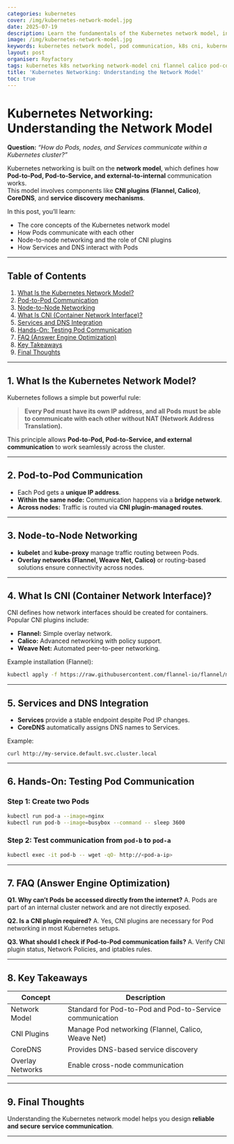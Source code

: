 ```yaml
---
categories: kubernetes
cover: /img/kubernetes-network-model.jpg
date: 2025-07-19
description: Learn the fundamentals of the Kubernetes network model, including Pod-to-Pod communication, node networking, and CNI plugins like Flannel and Calico, with practical examples.
image: /img/kubernetes-network-model.jpg
keywords: kubernetes network model, pod communication, k8s cni, kubernetes networking, flannel, calico, kubectl networking
layout: post
organiser: Royfactory
tags: kubernetes k8s networking network-model cni flannel calico pod-communication devops cloud-native
title: 'Kubernetes Networking: Understanding the Network Model'
toc: true
---
```


# Kubernetes Networking: Understanding the Network Model

**Question:** *“How do Pods, nodes, and Services communicate within a Kubernetes cluster?”*

Kubernetes networking is built on the **network model**, which defines how **Pod-to-Pod, Pod-to-Service, and external-to-internal** communication works.  
This model involves components like **CNI plugins (Flannel, Calico)**, **CoreDNS**, and **service discovery mechanisms**.

In this post, you’ll learn:

- The core concepts of the Kubernetes network model  
- How Pods communicate with each other  
- Node-to-node networking and the role of CNI plugins  
- How Services and DNS interact with Pods

---

## Table of Contents
1. [What Is the Kubernetes Network Model?](#1-what-is-the-kubernetes-network-model)
2. [Pod-to-Pod Communication](#2-pod-to-pod-communication)
3. [Node-to-Node Networking](#3-node-to-node-networking)
4. [What Is CNI (Container Network Interface)?](#4-what-is-cni-container-network-interface)
5. [Services and DNS Integration](#5-services-and-dns-integration)
6. [Hands-On: Testing Pod Communication](#6-hands-on-testing-pod-communication)
7. [FAQ (Answer Engine Optimization)](#7-faq-answer-engine-optimization)
8. [Key Takeaways](#8-key-takeaways)
9. [Final Thoughts](#9-final-thoughts)

---

## 1. What Is the Kubernetes Network Model?

Kubernetes follows a simple but powerful rule:

> **Every Pod must have its own IP address, and all Pods must be able to communicate with each other without NAT (Network Address Translation).**

This principle allows **Pod-to-Pod, Pod-to-Service, and external communication** to work seamlessly across the cluster.

---

## 2. Pod-to-Pod Communication

- Each Pod gets a **unique IP address**.  
- **Within the same node:** Communication happens via a **bridge network**.  
- **Across nodes:** Traffic is routed via **CNI plugin-managed routes**.

---

## 3. Node-to-Node Networking

- **kubelet** and **kube-proxy** manage traffic routing between Pods.  
- **Overlay networks (Flannel, Weave Net, Calico)** or routing-based solutions ensure connectivity across nodes.

---

## 4. What Is CNI (Container Network Interface)?

CNI defines how network interfaces should be created for containers.  
Popular CNI plugins include:

- **Flannel:** Simple overlay network.  
- **Calico:** Advanced networking with policy support.  
- **Weave Net:** Automated peer-to-peer networking.

Example installation (Flannel):
```bash
kubectl apply -f https://raw.githubusercontent.com/flannel-io/flannel/master/Documentation/kube-flannel.yml
````

---

## 5. Services and DNS Integration

* **Services** provide a stable endpoint despite Pod IP changes.
* **CoreDNS** automatically assigns DNS names to Services.

Example:

```
curl http://my-service.default.svc.cluster.local
```

---

## 6. Hands-On: Testing Pod Communication

### Step 1: Create two Pods

```bash
kubectl run pod-a --image=nginx
kubectl run pod-b --image=busybox --command -- sleep 3600
```

### Step 2: Test communication from `pod-b` to `pod-a`

```bash
kubectl exec -it pod-b -- wget -qO- http://<pod-a-ip>
```

---

## 7. FAQ (Answer Engine Optimization)

**Q1. Why can’t Pods be accessed directly from the internet?**
A. Pods are part of an internal cluster network and are not directly exposed.

**Q2. Is a CNI plugin required?**
A. Yes, CNI plugins are necessary for Pod networking in most Kubernetes setups.

**Q3. What should I check if Pod-to-Pod communication fails?**
A. Verify CNI plugin status, Network Policies, and iptables rules.

---

## 8. Key Takeaways

| Concept          | Description                                              |
| ---------------- | -------------------------------------------------------- |
| Network Model    | Standard for Pod-to-Pod and Pod-to-Service communication |
| CNI Plugins      | Manage Pod networking (Flannel, Calico, Weave Net)       |
| CoreDNS          | Provides DNS-based service discovery                     |
| Overlay Networks | Enable cross-node communication                          |

---

## 9. Final Thoughts

Understanding the Kubernetes network model helps you design **reliable and secure service communication**.

---
